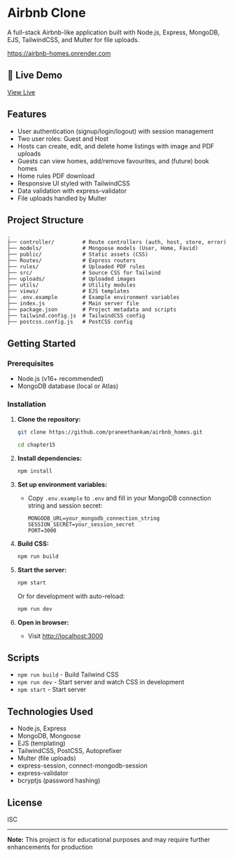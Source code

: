 # Airbnb Clone 

A full-stack Airbnb-like application built with Node.js, Express, MongoDB, EJS, TailwindCSS, and Multer for file uploads.

https://airbnb-homes.onrender.com
## 🔗 Live Demo

[View Live](https://airbnb-homes.onrender.com)


## Features

- User authentication (signup/login/logout) with session management
- Two user roles: Guest and Host
- Hosts can create, edit, and delete home listings with image and PDF uploads
- Guests can view homes, add/remove favourites, and (future) book homes
- Home rules PDF download
- Responsive UI styled with TailwindCSS
- Data validation with express-validator
- File uploads handled by Multer

## Project Structure

```
.
├── controller/         # Route controllers (auth, host, store, error)
├── models/             # Mongoose models (User, Home, Favid)
├── public/             # Static assets (CSS)
├── Routes/             # Express routers
├── rules/              # Uploaded PDF rules
├── src/                # Source CSS for Tailwind
├── uploads/            # Uploaded images
├── utils/              # Utility modules
├── views/              # EJS templates
├── .env.example        # Example environment variables
├── index.js            # Main server file
├── package.json        # Project metadata and scripts
├── tailwind.config.js  # TailwindCSS config
├── postcss.config.js   # PostCSS config
```

## Getting Started

### Prerequisites

- Node.js (v16+ recommended)
- MongoDB database (local or Atlas)

### Installation

1. **Clone the repository:**
   ```sh
   git clone https://github.com/praneethankam/airbnb_homes.git

   cd chapter15
   ```

2. **Install dependencies:**
   ```sh
   npm install
   ```

3. **Set up environment variables:**
   - Copy `.env.example` to `.env` and fill in your MongoDB connection string and session secret:
     ```
     MONGODB_URL=your_mongodb_connection_string
     SESSION_SECRET=your_session_secret
     PORT=3000
     ```

4. **Build CSS:**
   ```sh
   npm run build
   ```

5. **Start the server:**
   ```sh
   npm start
   ```
   Or for development with auto-reload:
   ```sh
   npm run dev
   ```

6. **Open in browser:**
   - Visit [http://localhost:3000](http://localhost:3000)

## Scripts

- `npm run build` - Build Tailwind CSS
- `npm run dev` - Start server and watch CSS in development
- `npm start` - Start server

## Technologies Used

- Node.js, Express
- MongoDB, Mongoose
- EJS (templating)
- TailwindCSS, PostCSS, Autoprefixer
- Multer (file uploads)
- express-session, connect-mongodb-session
- express-validator
- bcryptjs (password hashing)

## License

ISC

---

**Note:** This project is for educational purposes and may require further enhancements for production
